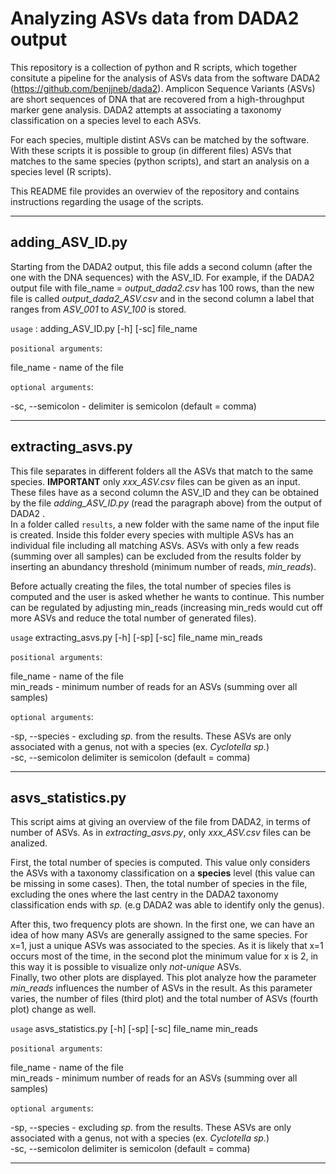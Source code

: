 # Analyzing ASVs data from DADA2 output

This repository is a collection of python and R scripts, which together consitute a pipeline for the analysis of ASVs data from the software DADA2 (https://github.com/benjjneb/dada2). 
Amplicon Sequence Variants (ASVs) are short sequences of DNA that are recovered from a high-throughput marker gene analysis. DADA2 attempts at associating a taxonomy classification on a species level to each ASVs. 

For each species, multiple distint ASVs can be matched by the software. With these scripts it is possible to group (in different files) ASVs that matches to the same species (python scripts), and start an analysis on a species level (R scripts).

This README file provides an overwiev of the repository and contains instructions regarding the usage of the scripts. 

---

## adding_ASV_ID.py
Starting from the DADA2 output, this file adds a second column (after the one with the DNA sequences) with the ASV_ID. For example, if the DADA2 output file with file_name = *output_dada2.csv* has 100 rows, than the new file is called *output_dada2_ASV.csv* and in the second column a label that ranges from *ASV_001* to *ASV_100* is stored. 

`usage` : adding_ASV_ID.py [-h] [-sc] file_name

`positional arguments`:

file_name      -   name of the file

`optional arguments`:
			  
-sc, --semicolon - delimiter is semicolon (default = comma)

---

## extracting_asvs.py
This file separates in different folders all the ASVs that match to the same species. 
**IMPORTANT** only *xxx_ASV.csv* files can be given as an input. These files have as a second column the ASV_ID and they can be obtained by the file *adding_ASV_ID.py* (read the paragraph above) from the output of DADA2 . 
<br>
In a folder called `results`, a new folder with the same name of the input file is created. Inside this folder every species with multiple ASVs has an individual file including all matching ASVs. 
ASVs with only a few reads (summing over all samples) can be excluded from the results folder by inserting an abundancy threshold (minimum number of reads, *min_reads*).

Before actually creating the files, the total number of species files is computed and the user is asked whether he wants to continue. This number can be regulated by adjusting min_reads (increasing min_reds would cut off more ASVs and reduce the total number of generated files). 


`usage` extracting_asvs.py [-h] [-sp] [-sc] file_name min_reads

`positional arguments`: 

file_name    -     name of the file
<br>
min_reads    -     minimum number of reads for an ASVs (summing over all samples)

`optional arguments`:

-sp, --species  -   excluding *sp.* from the results. These ASVs are only associated with a genus, not with a species (ex. *Cyclotella sp.*)
<br>
-sc, --semicolon  delimiter is semicolon (default = comma)

---


## asvs_statistics.py
This script aims at giving an overview of the file from DADA2, in terms of number of ASVs. As in *extracting_asvs.py*, only *xxx_ASV.csv* files can be analized. 

First, the total number of species is computed. This value only considers the ASVs with a taxonomy classification on a **species** level (this value can be missing in some cases). 
Then, the total number of species in the file, excluding the ones where the last centry in the DADA2 taxonomy classification ends with *sp.* (e.g DADA2 was able to identify only the genus). 

After this, two frequency plots are shown. 
In the first one, we can have an idea of how many ASVs are generally assigned to the same species. For x=1, just a unique ASVs was associated to the species. 
As it is likely that x=1 occurs most of the time, in the second plot the minimum value for x is 2, in this way it is possible to visualize only *not-unique* ASVs. 
<br>
Finally, two other plots are displayed. This plot analyze how the parameter *min_reads* influences the number of ASVs in the result. As this parameter varies, the number of files (third plot) and the total number of ASVs (fourth plot) change as well.   

`usage` asvs_statistics.py [-h] [-sp] [-sc] file_name min_reads

`positional arguments`: 

file_name    -     name of the file
<br>
min_reads    -     minimum number of reads for an ASVs (summing over all samples)

`optional arguments`:

-sp, --species  -   excluding *sp.* from the results. These ASVs are only associated with a genus, not with a species (ex. *Cyclotella sp.*)
<br>
-sc, --semicolon  delimiter is semicolon (default = comma)

---

